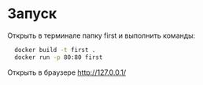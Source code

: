# Запуск

Открыть в терминале папку first и выполнить команды:

```sh
  docker build -t first .
  docker run -p 80:80 first
```

Открыть в браузере http://127.0.0.1/
